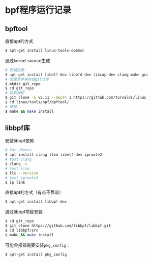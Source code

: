 # bpf程序运行记录

## bpftool

直接apt的方式

```bash
$ apt-get install linux-tools-common
```

通过kernel source生成

```bash
# 安装依赖
$ apt-get install libelf-dev libbfd-dev libcap-dev clang make gcc
# 创建文件夹存放git仓库
$ mkdir git_repo
$ cd git_repo
# 拉取源码
$ git clone -b v5.11 --depth 1 https://github.com/torvalds/linux
$ cd linux/tools/bpf/bpftool/
# 安装
$ make && make install
```

## libbpf库

安装libbpf依赖

```bash
# for ubuntu
$ apt install clang llvm libelf-dev iproute2
# test clang
$ clang -v
# test llvm
$ llc --version
# test iproute2
$ ip link
```

直接apt的方式（有点不靠谱）

```bash
$ apt-get install libbpf-dev
```

通过libbpf项目安装

```bash
$ cd git_repo
$ git clone https://github.com/libbpf/libbpf.git
$ cd libbpf/src
$ make && make install
```

可能会报错需要安装`pkg_config`：

```bash
$ apt-get install pkg_config
```
